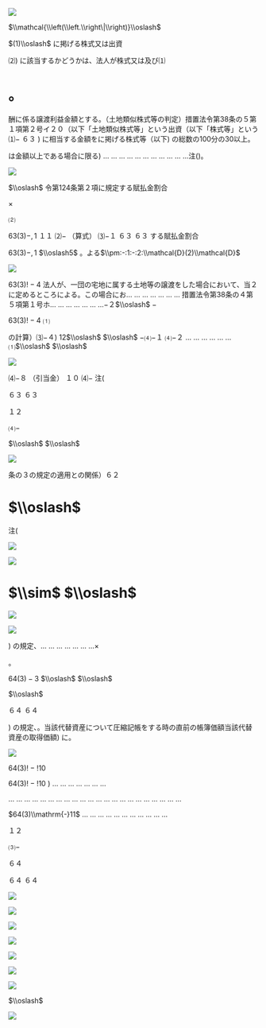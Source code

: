 ![](https://www.nta.go.jp/tmp/a64b5782-5614-46c9-82e0-9015f0750f44/images/66c53ee9866c010df5aeba2bb5b40f1eb10a465eef1d15f085dff574c9b7d9a5.jpg)

$\\mathcal{\\left(\\left.\\right\|\\right)}\\oslash$

$(1)\\oslash$ に掲げる株式又は出資

⑵) に該当するかどうかは、法人が株式又は及び⑴

# 。

酬に係る譲渡利益金額とする。（土地類似株式等の判定）措置法令第38条の５第１項第２号イ２０（以下「土地類似株式等」という出資（以下「株式等」という⑴− ６３ ) に相当する金額をに掲げる株式等（以下) の総数の100分の30以上。

は金額以上である場合に限る) … … … … … … … … … … …注()。

![](https://www.nta.go.jp/tmp/a64b5782-5614-46c9-82e0-9015f0750f44/images/0cd7f53f5d36d0ab6b29cd73512a5ba006c5f777cbb22a3c32cb5d59630287ef.jpg)

$\\oslash$ 令第124条第２項に規定する賦払金割合

×

⑵

$63(3)-,1$ １１ ⑵− （算式） ⑶−１ ６３ ６３ する賦払金割合

$63(3)-,1$ $\\oslash5$ 。よる$\\pm:-:1:-:2:\\mathcal{D}(2)\\mathcal{D}$

![](https://www.nta.go.jp/tmp/a64b5782-5614-46c9-82e0-9015f0750f44/images/f546370218589267fc3c682e4811971785a9f8945b76fe13dffdd7e376c9c687.jpg)

$63(3)!-4$ 法人が、一団の宅地に属する土地等の譲渡をした場合において、当２に定めるところによる。この場合にお… … … … … … … 措置法令第38条の４第５項第１号ホ… … … … … … …−２$\\oslash$ −

$63(3)!-4$ ⑴

の計算）⑶−４) 12$\\oslash$ $\\oslash$ −⑷−１ ⑷−２ … … … … … … ⑴$\\oslash$ $\\oslash$

![](https://www.nta.go.jp/tmp/a64b5782-5614-46c9-82e0-9015f0750f44/images/7061db0385235a842671473f71db1fd257650fcdfaad35cb75ef20aac87fc6ac.jpg)

⑷−８ （引当金） １０ ⑷− 注(

６３ ６３

１２

⑷−

$\\oslash$ $\\oslash$

![](https://www.nta.go.jp/tmp/a64b5782-5614-46c9-82e0-9015f0750f44/images/ca1f6638e095af6da74e40b90a9c883aa0ad00f303c6cc1adb97ae9ad026a4ad.jpg)

条の３の規定の適用との関係）６２

# $\\oslash$

注(

![](https://www.nta.go.jp/tmp/a64b5782-5614-46c9-82e0-9015f0750f44/images/6f4229412883f222b4a7d588a07c6d83ce8e7f9b1f9ddb6011ed26c5e9925d83.jpg)

![](https://www.nta.go.jp/tmp/a64b5782-5614-46c9-82e0-9015f0750f44/images/497aca3a83c2dd8b7f73b25cedd89957cc1598bb604e1548e938aee105fd9245.jpg)

# $\\sim$ $\\oslash$

![](https://www.nta.go.jp/tmp/a64b5782-5614-46c9-82e0-9015f0750f44/images/199ad6b2b45b059c1adb5b857f9378d9cf5de6a0e5ab6e653442425242b992b8.jpg)

![](https://www.nta.go.jp/tmp/a64b5782-5614-46c9-82e0-9015f0750f44/images/ecb26b6171b311788f73f30353f8d56520553cbb7a6d3899614aadfba4e6525d.jpg)

) の規定、… … … … … … …×

。

$64(3)-3$ $\\oslash$ $\\oslash$

$\\oslash$

６４ ６４

) の規定、。当該代替資産について圧縮記帳をする時の直前の帳簿価額当該代替資産の取得価額) に。

![](https://www.nta.go.jp/tmp/a64b5782-5614-46c9-82e0-9015f0750f44/images/307a396afffe80aafb11e4df5e7b7188e5ed39b26a6ac02534a9a89fbdee2673.jpg)

$64(3)!-!10$

$64(3)!-!10$ ) … … … … … … …

… … … … … … … … … … … … … … … … … … … … … …

$64(3)\\mathrm{-}11$ … … … … … … … … … … …

１２

⑶−

６４

６４ ６４

![](https://www.nta.go.jp/tmp/a64b5782-5614-46c9-82e0-9015f0750f44/images/eaf8d7056854dafc1ae900551d5caff4fe9cda6d2b4815b49ad15dc7dbc8448a.jpg)

![](https://www.nta.go.jp/tmp/a64b5782-5614-46c9-82e0-9015f0750f44/images/5bf77f1f0447075e6f9149c6a43c91d3d4f63c1bd59cb0151770c36a5ca1da4a.jpg)

![](https://www.nta.go.jp/tmp/a64b5782-5614-46c9-82e0-9015f0750f44/images/1f47e53c29de667b4e6df72da047226e6e4afd4ac2ed8bf005e8a7c47edff1ab.jpg)

![](https://www.nta.go.jp/tmp/a64b5782-5614-46c9-82e0-9015f0750f44/images/218255b4b67f9a8302cfc95b9f67d0cc9f5342716797b9debe2eb477e864e39d.jpg)

![](https://www.nta.go.jp/tmp/a64b5782-5614-46c9-82e0-9015f0750f44/images/5aa6eb1c1ac6ef44d4dc7eddc576a93cbca9302fa0952d47ea0d07c8f02f1bfd.jpg)

![](https://www.nta.go.jp/tmp/a64b5782-5614-46c9-82e0-9015f0750f44/images/9da5349eaf70e2369b5a4272476e16129cbdb47efcc343c8a3d399cc0c92b2c5.jpg)

![](https://www.nta.go.jp/tmp/a64b5782-5614-46c9-82e0-9015f0750f44/images/b940f307340b19b6d5689013a8b3579b0bec4bb9a3db0b10ead79ea9d5be001e.jpg)

$\\oslash$

![](https://www.nta.go.jp/tmp/a64b5782-5614-46c9-82e0-9015f0750f44/images/4a02105ec163790655edf3b97a153c35a6482315dae207b56275bf2e2a1009ad.jpg)